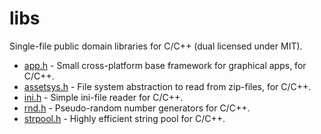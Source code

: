 # libs
Single-file public domain libraries for C/C++ (dual licensed under MIT).

* [app.h](app.md) - Small cross-platform base framework for graphical apps, for C/C++.
* [assetsys.h](assetsys.md) - File system abstraction to read from zip-files, for C/C++.
* [ini.h](ini.md) - Simple ini-file reader for C/C++.
* [rnd.h](rnd.md) - Pseudo-random number generators for C/C++.
* [strpool.h](strpool.md) - Highly efficient string pool for C/C++.
